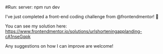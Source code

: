 #Run:
server: npm run dev

I've just completed a front-end coding challenge from @frontendmentor! 🎉

You can see my solution here: https://www.frontendmentor.io/solutions/urlshorteningapplanding-cA1nseGqpk

Any suggestions on how I can improve are welcome!
